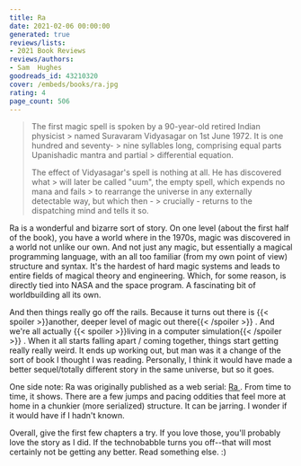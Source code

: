 ```yaml
---
title: Ra
date: 2021-02-06 00:00:00
generated: true
reviews/lists:
- 2021 Book Reviews
reviews/authors:
- Sam  Hughes
goodreads_id: 43210320
cover: /embeds/books/ra.jpg
rating: 4
page_count: 506
---
```

>  The first magic spell is spoken by a 90-year-old retired Indian physicist > named Suravaram Vidyasagar on 1st June 1972. It is one hundred and seventy- > nine syllables long, comprising equal parts Upanishadic mantra and partial > differential equation.  
>
>  The effect of Vidyasagar's spell is nothing at all. He has discovered what > will later be called "uum", the empty spell, which expends no mana and fails > to rearrange the universe in any externally detectable way, but which then - > crucially - returns to the dispatching mind and tells it so.  

<!--more-->

Ra is a wonderful and bizarre sort of story. On one level (about the first half of the book), you have a world where in the 1970s, magic was discovered in a world not unlike our own. And not just any magic, but essentially a magical programming language, with an all too familiar (from my own point of view) structure and syntax. It's the hardest of hard magic systems and leads to entire fields of magical theory and engineering. Which, for some reason, is directly tied into NASA and the space program. A fascinating bit of worldbuilding all its own.  

And then things really go off the rails. Because it turns out there is  {{< spoiler >}}another, deeper level of magic out there{{< /spoiler >}}  . And we're all actually  {{< spoiler >}}living in a computer simulation{{< /spoiler >}}  . When it all starts falling apart / coming together, things start getting really really weird. It ends up working out, but man was it a change of the sort of book I thought I was reading. Personally, I think it would have made a better sequel/totally different story in the same universe, but so it goes.  

One side note: Ra was originally published as a web serial: [ Ra ](https://qntm.org/ra) . From time to time, it shows. There are a few jumps and pacing oddities that feel more at home in a chunkier (more serialized) structure. It can be jarring. I wonder if it would have if I hadn't known.  

Overall, give the first few chapters a try. If you love those, you'll probably love the story as I did. If the technobabble turns you off--that will most certainly not be getting any better. Read something else. :)